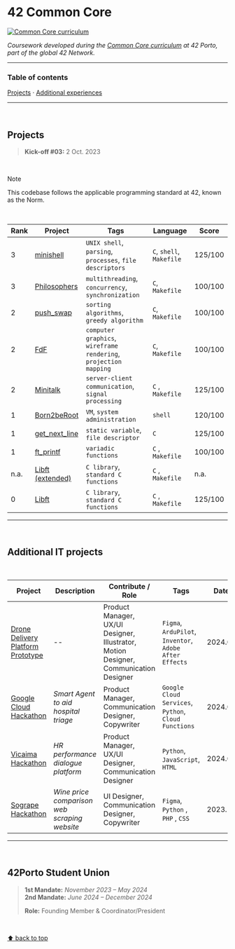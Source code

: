 # 42 Common Core
[![Common Core curriculum](https://img.shields.io/badge/42%20School-Common%20Core%20curriculum-%2315bbbb)](https://www.42porto.com/)

_Coursework developed during the [Common Core curriculum](https://42.fr/en/the-program/software-engineer-degree/) at 42 Porto, part of the global 42 Network._

___


### Table of contents
[Projects](#projects) · [Additional experiences](#additional-experiences)

___

</br>

## Projects

> **Kick-off #03:** 2 Oct. 2023

</br>

>[!NOTE]
>This codebase follows the applicable programming standard at 42, known as the Norm.

</br>

Rank | Project | Tags | Language | Score
--|--|--|--|--
3 | [minishell](https://github.com/teresa-chow/42-minishell) | `UNIX shell`, `parsing`, `processes`, `file descriptors`  | `C`, `shell`, `Makefile` | 125/100
3 | [Philosophers](https://github.com/teresa-chow/42-philosophers) | `multithreading`, `concurrency`, `synchronization` | `C`, `Makefile` | 100/100
2 | [push_swap](https://github.com/teresa-chow/42-push_swap) | `sorting algorithms`, `greedy algorithm` | `C`, `Makefile` | 100/100
2 | [FdF](https://github.com/teresa-chow/42-fdf) | `computer graphics`, `wireframe rendering`, `projection mapping` | `C`, `Makefile` | 100/100
2 | [Minitalk](https://github.com/teresa-chow/42-minitalk) | `server-client communication`, `signal processing` | `C` , `Makefile` | 125/100
1 | [Born2beRoot](https://github.com/teresa-chow/42-Born2beRoot) | `VM`, `system administration` | `shell` | 120/100
1 | [get_next_line](https://github.com/teresa-chow/42-get_next_line) | `static variable`, `file descriptor` | `C` | 125/100
1 | [ft_printf](https://github.com/teresa-chow/42-ft_printf) | `variadic functions` | `C` , `Makefile` | 100/100
n.a. | [Libft (extended)](https://github.com/teresa-chow/42-libft-extended) | `C library`, `standard C functions` | `C` , `Makefile` | n.a.
0 | [Libft](https://github.com/teresa-chow/42-libft) | `C library`, `standard C functions` | `C` , `Makefile` | 125/100

___

</br>

## Additional IT projects

</br>

Project | Description | Contribute / Role | Tags | Date | Notes
--|--|--|--|--|--
[Drone Delivery Platform Prototype](https://github.com/teresa-chow/42-hackathon-visuinnovation) | -- | Product Manager, UX/UI Designer, Illustrator, Motion Designer, Communication Designer | `Figma`, `ArduPilot`, `Inventor`, `Adobe After Effects` | 2024.09 | -- 
[Google Cloud Hackathon](https://github.com/teresa-chow/42-hackathon-google-cloud) | _Smart Agent to aid hospital triage_ | Product Manager, Communication Designer, Copywriter | `Google Cloud Services`, `Python`, `Cloud Functions` | 2024.06 | --
[Vicaima Hackathon](https://github.com/teresa-chow/42-hackathon-vicaima) | _HR performance dialogue platform_ | Product Manager, UX/UI Designer, Communication Designer | `Python`, `JavaScript`, `HTML` | 2024.05 | :1st_place_medal: 1st place
[Sogrape Hackathon](https://github.com/teresa-chow/42-hackathon-sogrape) | _Wine price comparison web scraping website_ | UI Designer, Communication Designer, Copywriter | `Figma`, `Python` , `PHP` , `CSS` | 2023.10 | :3rd_place_medal: 3rd place

___

</br>

## 42Porto Student Union

> **1st Mandate:** _November 2023 – May 2024_ </br>
> **2nd Mandate:** _June 2024 – December 2024_
>
> **Role:** Founding Member & Coordinator/President

</br>

[⬆ back to top](#42-common-core)
